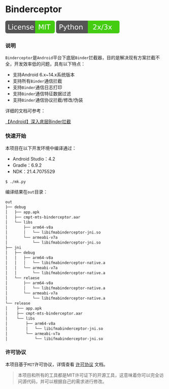 # Binderceptor

<p align="left">
    <img src="doc/README.assets/license-mit.svg" alt="license:MIT" />
    <img src="doc/README.assets/python-2x3x.svg" alt="python:2x3x" />
</p>

### 说明

`Binderceptor`是`Android`平台下底层`Binder`拦截器，目的是解决现有方案拦截不全，开发效率低的问题，具有以下特点：

-   支持Android 6.x~14.x系统版本
-   支持所有`Binder`通信拦截
-   支持`Binder`通信日志打印
-   支持`Binder`通信特征数据过滤
-   支持`Binder`通信协议拦截/修改/伪装

详细的文档可参考：

[【Android】深入底层Binder拦截](https://blog.csdn.net/chendianbo/article/details/134719327)

### 快速开始

本项目在以下开发环境中编译通过：

-   Android Studio：4.2
-   Gradle：6.9.2
-   NDK：21.4.7075529

```shell
$ ./mk.py
```

编译结果在`out`目录：

```shell
out
├── debug
│   ├── app.apk
│   ├── cmpt-mts-binderceptor.aar
│   └── libs
│       ├── arm64-v8a
│       │   └── libifmabinderceptor-jni.so
│       └── armeabi-v7a
│           └── libifmabinderceptor-jni.so
├── jni
│   ├── debug
│   │   ├── arm64-v8a
│   │   │   └── libifmabinderceptor-native.a
│   │   └── armeabi-v7a
│   │       └── libifmabinderceptor-native.a
│   └── relaese
│       ├── arm64-v8a
│       │   └── libifmabinderceptor-native.a
│       └── armeabi-v7a
│           └── libifmabinderceptor-native.a
└── release
│    ├── app.apk
│    ├── cmpt-mts-binderceptor.aar
│    └── libs
│        ├── arm64-v8a
│        │   └── libifmabinderceptor-jni.so
│        └── armeabi-v7a
│            └── libifmabinderceptor-jni.so
```

### 许可协议

本项目基于`MIT`许可协议，详情查看 [许可协议](doc/LICENSE) 文档。

>   本项目和所有的工具都是MIT许可证下的开源工具，这意味着你可以完全访问源代码，并可以根据自己的需求进行修改。
